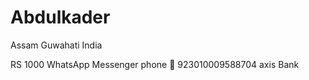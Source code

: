 # Abdulkader
Assam Guwahati India 

RS 1000
WhatsApp Messenger 
phone 📱 
923010009588704
axis Bank 
